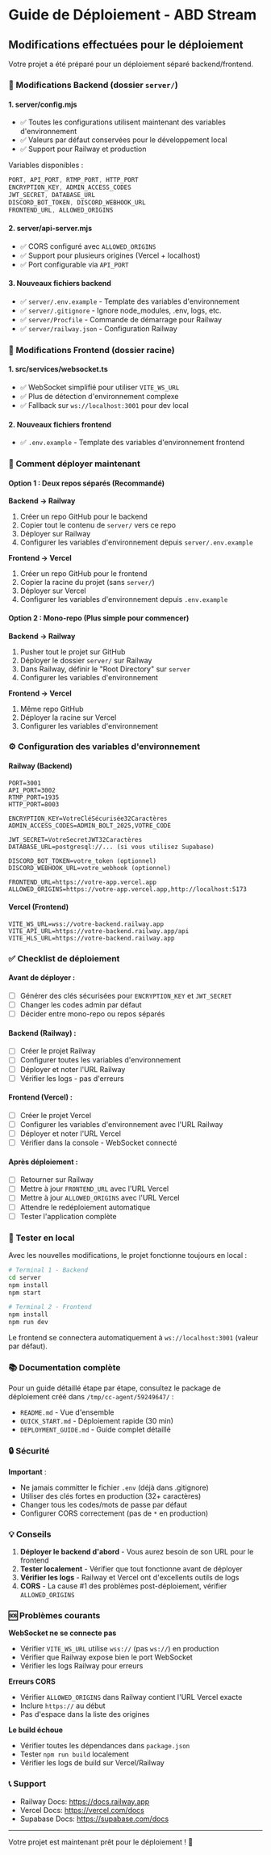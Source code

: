 # Guide de Déploiement - ABD Stream

## Modifications effectuées pour le déploiement

Votre projet a été préparé pour un déploiement séparé backend/frontend.

### 📝 Modifications Backend (dossier `server/`)

#### 1. **server/config.mjs**
- ✅ Toutes les configurations utilisent maintenant des variables d'environnement
- ✅ Valeurs par défaut conservées pour le développement local
- ✅ Support pour Railway et production

Variables disponibles :
```javascript
PORT, API_PORT, RTMP_PORT, HTTP_PORT
ENCRYPTION_KEY, ADMIN_ACCESS_CODES
JWT_SECRET, DATABASE_URL
DISCORD_BOT_TOKEN, DISCORD_WEBHOOK_URL
FRONTEND_URL, ALLOWED_ORIGINS
```

#### 2. **server/api-server.mjs**
- ✅ CORS configuré avec `ALLOWED_ORIGINS`
- ✅ Support pour plusieurs origines (Vercel + localhost)
- ✅ Port configurable via `API_PORT`

#### 3. **Nouveaux fichiers backend**
- ✅ `server/.env.example` - Template des variables d'environnement
- ✅ `server/.gitignore` - Ignore node_modules, .env, logs, etc.
- ✅ `server/Procfile` - Commande de démarrage pour Railway
- ✅ `server/railway.json` - Configuration Railway

### 📝 Modifications Frontend (dossier racine)

#### 1. **src/services/websocket.ts**
- ✅ WebSocket simplifié pour utiliser `VITE_WS_URL`
- ✅ Plus de détection d'environnement complexe
- ✅ Fallback sur `ws://localhost:3001` pour dev local

#### 2. **Nouveaux fichiers frontend**
- ✅ `.env.example` - Template des variables d'environnement frontend

### 🚀 Comment déployer maintenant

#### Option 1 : Deux repos séparés (Recommandé)

**Backend → Railway**
1. Créer un repo GitHub pour le backend
2. Copier tout le contenu de `server/` vers ce repo
3. Déployer sur Railway
4. Configurer les variables d'environnement depuis `server/.env.example`

**Frontend → Vercel**
1. Créer un repo GitHub pour le frontend
2. Copier la racine du projet (sans `server/`)
3. Déployer sur Vercel
4. Configurer les variables d'environnement depuis `.env.example`

#### Option 2 : Mono-repo (Plus simple pour commencer)

**Backend → Railway**
1. Pusher tout le projet sur GitHub
2. Déployer le dossier `server/` sur Railway
3. Dans Railway, définir le "Root Directory" sur `server`
4. Configurer les variables d'environnement

**Frontend → Vercel**
1. Même repo GitHub
2. Déployer la racine sur Vercel
3. Configurer les variables d'environnement

### ⚙️ Configuration des variables d'environnement

#### Railway (Backend)
```env
PORT=3001
API_PORT=3002
RTMP_PORT=1935
HTTP_PORT=8003

ENCRYPTION_KEY=VotreCléSécurisée32Caractères
ADMIN_ACCESS_CODES=ADMIN_BOLT_2025,VOTRE_CODE

JWT_SECRET=VotreSecretJWT32Caractères
DATABASE_URL=postgresql://... (si vous utilisez Supabase)

DISCORD_BOT_TOKEN=votre_token (optionnel)
DISCORD_WEBHOOK_URL=votre_webhook (optionnel)

FRONTEND_URL=https://votre-app.vercel.app
ALLOWED_ORIGINS=https://votre-app.vercel.app,http://localhost:5173
```

#### Vercel (Frontend)
```env
VITE_WS_URL=wss://votre-backend.railway.app
VITE_API_URL=https://votre-backend.railway.app/api
VITE_HLS_URL=https://votre-backend.railway.app
```

### ✅ Checklist de déploiement

#### Avant de déployer :
- [ ] Générer des clés sécurisées pour `ENCRYPTION_KEY` et `JWT_SECRET`
- [ ] Changer les codes admin par défaut
- [ ] Décider entre mono-repo ou repos séparés

#### Backend (Railway) :
- [ ] Créer le projet Railway
- [ ] Configurer toutes les variables d'environnement
- [ ] Déployer et noter l'URL Railway
- [ ] Vérifier les logs - pas d'erreurs

#### Frontend (Vercel) :
- [ ] Créer le projet Vercel
- [ ] Configurer les variables d'environnement avec l'URL Railway
- [ ] Déployer et noter l'URL Vercel
- [ ] Vérifier dans la console - WebSocket connecté

#### Après déploiement :
- [ ] Retourner sur Railway
- [ ] Mettre à jour `FRONTEND_URL` avec l'URL Vercel
- [ ] Mettre à jour `ALLOWED_ORIGINS` avec l'URL Vercel
- [ ] Attendre le redéploiement automatique
- [ ] Tester l'application complète

### 🧪 Tester en local

Avec les nouvelles modifications, le projet fonctionne toujours en local :

```bash
# Terminal 1 - Backend
cd server
npm install
npm start

# Terminal 2 - Frontend
npm install
npm run dev
```

Le frontend se connectera automatiquement à `ws://localhost:3001` (valeur par défaut).

### 📚 Documentation complète

Pour un guide détaillé étape par étape, consultez le package de déploiement créé dans `/tmp/cc-agent/59249647/` :
- `README.md` - Vue d'ensemble
- `QUICK_START.md` - Déploiement rapide (30 min)
- `DEPLOYMENT_GUIDE.md` - Guide complet détaillé

### 🔒 Sécurité

**Important** :
- Ne jamais committer le fichier `.env` (déjà dans .gitignore)
- Utiliser des clés fortes en production (32+ caractères)
- Changer tous les codes/mots de passe par défaut
- Configurer CORS correctement (pas de `*` en production)

### 💡 Conseils

1. **Déployer le backend d'abord** - Vous aurez besoin de son URL pour le frontend
2. **Tester localement** - Vérifier que tout fonctionne avant de déployer
3. **Vérifier les logs** - Railway et Vercel ont d'excellents outils de logs
4. **CORS** - La cause #1 des problèmes post-déploiement, vérifier `ALLOWED_ORIGINS`

### 🆘 Problèmes courants

**WebSocket ne se connecte pas**
- Vérifier `VITE_WS_URL` utilise `wss://` (pas `ws://`) en production
- Vérifier que Railway expose bien le port WebSocket
- Vérifier les logs Railway pour erreurs

**Erreurs CORS**
- Vérifier `ALLOWED_ORIGINS` dans Railway contient l'URL Vercel exacte
- Inclure `https://` au début
- Pas d'espace dans la liste des origines

**Le build échoue**
- Vérifier toutes les dépendances dans `package.json`
- Tester `npm run build` localement
- Vérifier les logs de build sur Vercel/Railway

### 📞 Support

- Railway Docs: https://docs.railway.app
- Vercel Docs: https://vercel.com/docs
- Supabase Docs: https://supabase.com/docs

---

Votre projet est maintenant prêt pour le déploiement ! 🚀
